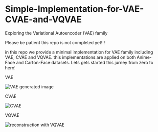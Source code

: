 # Simple-Implementation-for-VAE-CVAE-and-VQVAE
Exploring the Variational Autoencoder (VAE) family

Please be patient this repo is not completed yet!!!


in this repo we provide a minimal implementation for VAE family including VAE, CVAE and VQVAE. this implementations are applied on both Anime-Face and Carton-Face datasets. Lets gets started this jurney from zero to hero!

VAE

![VAE generated image](https://github.com/shining0611armor/Simple-Implementation-for-VAE-CVAE-and-VQVAE/raw/main/images/screenshot030.png)

CVAE

![CVAE](https://github.com/shining0611armor/Simple-Implementation-for-VAE-CVAE-and-VQVAE/raw/main/images/screenshot066.png)

VQVAE

![reconstruction with VQVAE](https://github.com/shining0611armor/Simple-Implementation-for-VAE-CVAE-and-VQVAE/raw/main/images/screenshot094.png)

